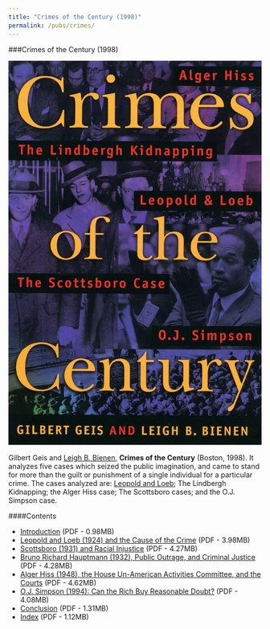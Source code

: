 ```yaml
---
title: "Crimes of the Century (1998)"
permalink: /pubs/crimes/
---
```


###Crimes of the Century (1998)

![Crimes of the Century cover illustration - click on image to view full-size version](/static/img/pub/crimes/COTC_cover.jpg)

Gilbert Geis and [Leigh B. Bienen](/about/LeighBienen/), __Crimes of the Century__ (Boston, 1998).  It analyzes five cases which seized the public imagination, and came to stand for more than the guilt or punishment of a single individual for a particular crime. The cases analyzed are: [Leopold and Loeb](/crimes/leopold); The Lindbergh Kidnapping; the Alger Hiss case; The Scottsboro cases; and the O.J. Simpson case.
 
 	
####Contents
  * [Introduction](/docs_fk/homicide/COTC/COTC.01.pdf)
    (PDF - 0.98MB)
  * [Leopold and Loeb (1924) and the Cause of the Crime](/docs_fk/homicide/COTC/COTC.02.pdf)
    (PDF - 3.98MB)
  * [Scottsboro (1931) and Racial Injustice](/docs_fk/homicide/COTC/COTC.03.pdf)
    (PDF - 4.27MB)
  * [Bruno Richard Hauptmann (1932), Public Outrage, and Criminal Justice](/docs_fk/homicide/COTC/COTC.04.pdf)
    (PDF - 4.28MB)
  * [Alger Hiss (1948), the House Un-American Activities Committee, and the Courts](/docs_fk/homicide/COTC/COTC.05.pdf)
    (PDF - 4.62MB)
  * [O.J. Simpson (1994): Can the Rich Buy Reasonable Doubt?](/docs_fk/homicide/COTC/COTC.06.pdf)
    (PDF - 4.08MB)
  * [Conclusion](/docs_fk/homicide/COTC/COTC.07.pdf)
    (PDF - 1.31MB)
  * [Index](/docs_fk/homicide/COTC/COTC.index.pdf)
    (PDF - 1.12MB)
